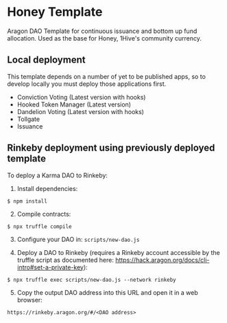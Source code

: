 # Honey Template

Aragon DAO Template for continuous issuance and bottom up fund allocation. Used as the base for Honey, 1Hive's community currency. 

## Local deployment

This template depends on a number of yet to be published apps, so to develop locally you must deploy those applications first.

*  Conviction Voting (Latest version with hooks)
*  Hooked Token Manager (Latest version)
*  Dandelion Voting (Latest version with hooks)
*  Tollgate
*  Issuance

## Rinkeby deployment using previously deployed template

To deploy a Karma DAO to Rinkeby:

1) Install dependencies:
```
$ npm install
```

2) Compile contracts:
```
$ npx truffle compile
```

3) Configure your DAO in: `scripts/new-dao.js`

4) Deploy a DAO to Rinkeby (requires a Rinkeby account accessible by the truffle script as documented here:
https://hack.aragon.org/docs/cli-intro#set-a-private-key):
```
$ npx truffle exec scripts/new-dao.js --network rinkeby
```

5) Copy the output DAO address into this URL and open it in a web browser:
```
https://rinkeby.aragon.org/#/<DAO address>
```
